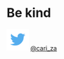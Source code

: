 # Be kind

[<img src="https://github.com/CariZa/CariZa/blob/master/images/twitter-logo.png" width="50"/>](https://github.com/CariZa/CariZa/blob/master/images/twitter-logo.png) [@cari_za](https://twitter.com/cari_za)

<!--
**CariZa/CariZa** is a ✨ _special_ ✨ repository because its `README.md` (this file) appears on your GitHub profile.

Here are some ideas to get you started:

- 🔭 I’m currently working on ...
- 🌱 I’m currently learning ...
- 👯 I’m looking to collaborate on ...
- 🤔 I’m looking for help with ...
- 💬 Ask me about ...
- 📫 How to reach me: ...
- 😄 Pronouns: ...
- ⚡ Fun fact: ...
-->
